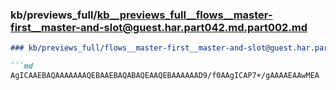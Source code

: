 ### kb/previews_full/kb__previews_full__flows__master-first__master-and-slot@guest.har.part042.md.part002.md

```md
### kb/previews_full/flows__master-first__master-and-slot@guest.har.part042.md (part 002)

```md
AgICAAEBAQAAAAAAAQEBAAEBAQABAQEAAQEBAAAAAAD9/f0AAgICAP7+/gAAAAEAAwMEA
```

```

```
